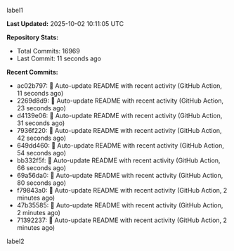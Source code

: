 
label1 
<!-- ACTIVITY_START -->
**Last Updated:** 2025-10-02 10:11:05 UTC

**Repository Stats:**
- Total Commits: 16969
- Last Commit: 11 seconds ago

**Recent Commits:**
- ac02b797: 🤖 Auto-update README with recent activity (GitHub Action, 11 seconds ago)
- 2269d8d9: 🤖 Auto-update README with recent activity (GitHub Action, 23 seconds ago)
- d4139e06: 🤖 Auto-update README with recent activity (GitHub Action, 31 seconds ago)
- 7936f220: 🤖 Auto-update README with recent activity (GitHub Action, 42 seconds ago)
- 649dd460: 🤖 Auto-update README with recent activity (GitHub Action, 54 seconds ago)
- bb332f5f: 🤖 Auto-update README with recent activity (GitHub Action, 66 seconds ago)
- 69a56da0: 🤖 Auto-update README with recent activity (GitHub Action, 80 seconds ago)
- f79843a0: 🤖 Auto-update README with recent activity (GitHub Action, 2 minutes ago)
- 47b35585: 🤖 Auto-update README with recent activity (GitHub Action, 2 minutes ago)
- 71392237: 🤖 Auto-update README with recent activity (GitHub Action, 2 minutes ago)
<!-- ACTIVITY_END -->

label2
